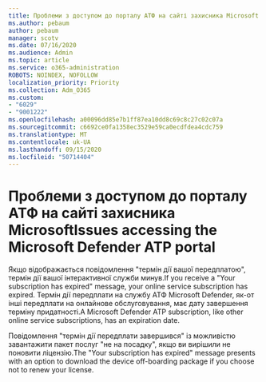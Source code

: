 ```yaml
---
title: Проблеми з доступом до порталу АТФ на сайті захисника Microsoft
ms.author: pebaum
author: pebaum
manager: scotv
ms.date: 07/16/2020
ms.audience: Admin
ms.topic: article
ms.service: o365-administration
ROBOTS: NOINDEX, NOFOLLOW
localization_priority: Priority
ms.collection: Adm_O365
ms.custom:
- "6029"
- "9001222"
ms.openlocfilehash: a00096dd85e7b1ff87ea10dd8c69c8c27c02c07a
ms.sourcegitcommit: c6692ce0fa1358ec3529e59ca0ecdfdea4cdc759
ms.translationtype: MT
ms.contentlocale: uk-UA
ms.lasthandoff: 09/15/2020
ms.locfileid: "50714404"
---
```

# <a name="issues-accessing-the-microsoft-defender-atp-portal"></a><span data-ttu-id="21437-102">Проблеми з доступом до порталу АТФ на сайті захисника Microsoft</span><span class="sxs-lookup"><span data-stu-id="21437-102">Issues accessing the Microsoft Defender ATP portal</span></span>

<span data-ttu-id="21437-103">Якщо відображається повідомлення "термін дії вашої передплатою", термін дії вашої інтерактивної служби минув.</span><span class="sxs-lookup"><span data-stu-id="21437-103">If you receive a "Your subscription has expired" message, your online service subscription has expired.</span></span> <span data-ttu-id="21437-104">Термін дії передплати на службу АТФ Microsoft Defender, як-от інші передплати на онлайнове обслуговування, має дату завершення терміну придатності.</span><span class="sxs-lookup"><span data-stu-id="21437-104">A Microsoft Defender ATP subscription, like other online service subscriptions, has an expiration date.</span></span>

<span data-ttu-id="21437-105">Повідомлення "термін дії передплати завершився" із можливістю завантажити пакет послуг "не на посадку", якщо ви вирішили не поновити ліцензію.</span><span class="sxs-lookup"><span data-stu-id="21437-105">The "Your subscription has expired" message presents with an option to download the device off-boarding package if you choose not to renew your license.</span></span>